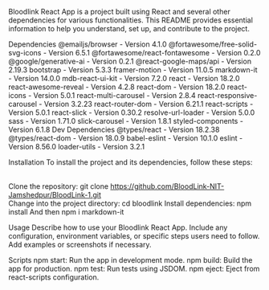 
Bloodlink React App is a project built using React and several other dependencies for various functionalities. This README provides essential information to help you understand, set up, and contribute to the project.

Dependencies
@emailjs/browser - Version 4.1.0 
@fortawesome/free-solid-svg-icons - Version 6.5.1
@fortawesome/react-fontawesome - Version 0.2.0
@google/generative-ai - Version 0.2.1
@react-google-maps/api - Version 2.19.3
bootstrap - Version 5.3.3
framer-motion - Version 11.0.5
markdown-it - Version 14.0.0
mdb-react-ui-kit - Version 7.2.0
react - Version 18.2.0
react-awesome-reveal - Version 4.2.8
react-dom - Version 18.2.0
react-icons - Version 5.0.1
react-multi-carousel - Version 2.8.4
react-responsive-carousel - Version 3.2.23
react-router-dom - Version 6.21.1
react-scripts - Version 5.0.1
react-slick - Version 0.30.2
resolve-url-loader - Version 5.0.0
sass - Version 1.71.0
slick-carousel - Version 1.8.1
styled-components - Version 6.1.8
Dev Dependencies
@types/react - Version 18.2.38
@types/react-dom - Version 18.0.9
babel-eslint - Version 10.1.0
eslint - Version 8.56.0
loader-utils - Version 3.2.1

Installation
To install the project and its dependencies, follow these steps:

<br>Clone the repository: git clone https://github.com/BloodLink-NIT-Jamshedpur/BloodLink-1.git</br>
Change into the project directory: cd bloodlink
Install dependencies: npm install
And then npm i markdown-it


Usage
Describe how to use your Bloodlink React App. Include any configuration, environment variables, or specific steps users need to follow. Add examples or screenshots if necessary.

Scripts
npm start: Run the app in development mode.
npm build: Build the app for production.
npm test: Run tests using JSDOM.
npm eject: Eject from react-scripts configuration.

